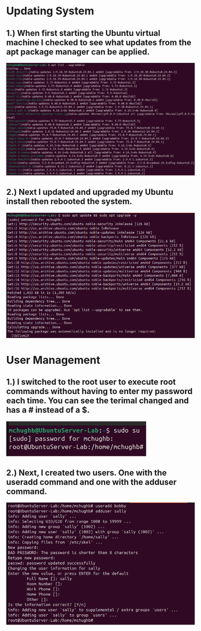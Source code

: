 # Updating System

## 1.) When first starting the Ubuntu virtual machine I checked to see what updates from the apt package manager can be applied. 
![upgradable](../images/apt%20list%20--upgradable.png)

## 2.) Next I updated and upgraded my Ubuntu install then rebooted the system. 
![update_and_upgrade](../images/update%20and%20upgrade.png)

# User Management

## 1.) I switched to the root user to execute root commands without having to enter my password each time. You can see the terimal changed and has a # instead of a $.
![sudo_su](../images/sudo_su.png)

## 2.) Next, I created two users. One with the useradd command and one with the adduser command.
![add_user](../images/adding_user.png)